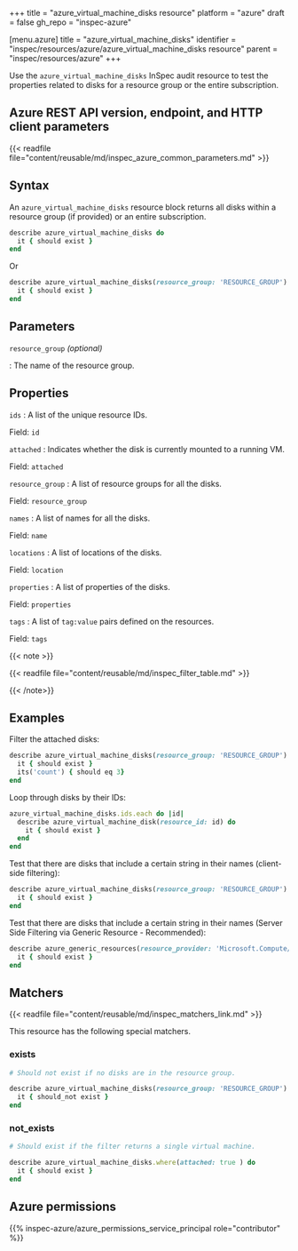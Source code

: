 +++
title = "azure_virtual_machine_disks resource"
platform = "azure"
draft = false
gh_repo = "inspec-azure"

[menu.azure]
title = "azure_virtual_machine_disks"
identifier = "inspec/resources/azure/azure_virtual_machine_disks resource"
parent = "inspec/resources/azure"
+++

Use the `azure_virtual_machine_disks` InSpec audit resource to test the properties related to disks for a resource group or the entire subscription.

## Azure REST API version, endpoint, and HTTP client parameters

{{< readfile file="content/reusable/md/inspec_azure_common_parameters.md" >}}

## Syntax

An `azure_virtual_machine_disks` resource block returns all disks within a resource group (if provided) or an entire subscription.

```ruby
describe azure_virtual_machine_disks do
  it { should exist }
end
```

Or

```ruby
describe azure_virtual_machine_disks(resource_group: 'RESOURCE_GROUP') do
  it { should exist }
end
```

## Parameters

`resource_group` _(optional)_

: The name of the resource group.

## Properties

`ids`
: A list of the unique resource IDs.

  Field: `id`

`attached`
: Indicates whether the disk is currently mounted to a running VM.

  Field: `attached`

`resource_group`
: A list of resource groups for all the disks.

  Field: `resource_group`

`names`
: A list of names for all the disks.

  Field: `name`

`locations`
: A list of locations of the disks.

  Field: `location`

`properties`
: A list of properties of the disks.

  Field: `properties`

`tags`
: A list of `tag:value` pairs defined on the resources.

  Field: `tags`

{{< note >}}

{{< readfile file="content/reusable/md/inspec_filter_table.md" >}}

{{< /note>}}

## Examples

Filter the attached disks:

```ruby
describe azure_virtual_machine_disks(resource_group: 'RESOURCE_GROUP').where(attached: true) do
  it { should exist }
  its('count') { should eq 3}
end
```

Loop through disks by their IDs:

```ruby
azure_virtual_machine_disks.ids.each do |id|
  describe azure_virtual_machine_disk(resource_id: id) do
    it { should exist }
  end
end
```

Test that there are disks that include a certain string in their names (client-side filtering):

```ruby
describe azure_virtual_machine_disks(resource_group: 'RESOURCE_GROUP').where { name.include?('Windows') } do
  it { should exist }
end
```

Test that there are disks that include a certain string in their names (Server Side Filtering via Generic Resource - Recommended):

```ruby
describe azure_generic_resources(resource_provider: 'Microsoft.Compute/disks', substring_of_name: 'Windows') do
  it { should exist }
end
```

## Matchers

{{< readfile file="content/reusable/md/inspec_matchers_link.md" >}}

This resource has the following special matchers.

### exists

```ruby
# Should not exist if no disks are in the resource group.

describe azure_virtual_machine_disks(resource_group: 'RESOURCE_GROUP') do
  it { should_not exist }
end
```

### not_exists

```ruby
# Should exist if the filter returns a single virtual machine.

describe azure_virtual_machine_disks.where(attached: true ) do
  it { should exist }
end
```

## Azure permissions

{{% inspec-azure/azure_permissions_service_principal role="contributor" %}}
